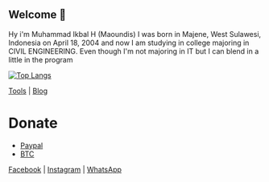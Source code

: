 ## Welcome 👏

Hy i'm Muhammad Ikbal H (Maoundis) I was born in Majene, West Sulawesi, Indonesia on April 18, 2004 and now I am studying in college majoring in CIVIL ENGINEERING.
Even though I'm not majoring in IT but I can blend in a little in the program

[![Top Langs](https://github-readme-stats.vercel.app/api/top-langs/?username=ikbal-hanafi&layout=compact)](https://github.com/ikbal-hanafi/ikbal-hanafi.github.io)

[Tools](https://tools.maoundis.com) | [Blog](https://blog.maoundis.com)

# Donate
- [Paypal](https://paypal.me/ikbalRdmc)
- [BTC](https://www.blockchain.com/btc/address/1P9cv66bjFdwpGYFFx9BbC82kGvZA8qMwC)


[Facebook](https://fb.me/Xiuz.Maoundis) | [Instagram](https://instagram.com/ikbal.rdmc__) | [WhatsApp](https://wa.me/+6283138932677)
